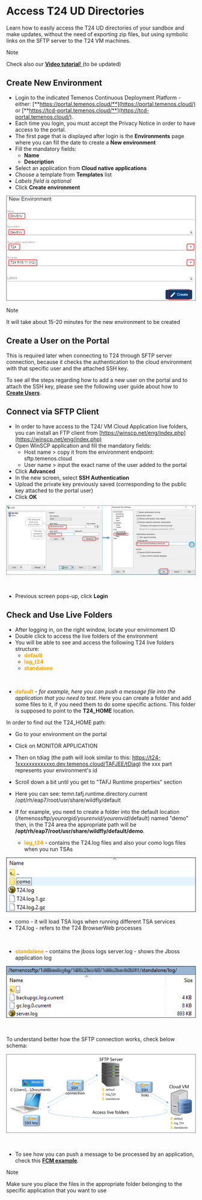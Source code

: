 # Access T24 UD Directories

Learn how to easily access the T24 UD directories of your sandbox and make updates, without the need of exporting zip files, but using symbolic links on the SFTP server to the T24 VM machines.

> [!Note]
> Check also our <a href="https://www.youtube.com/watch?v=wqBTV76cAOQ" target="_blank">**Video tutorial**!
</a> (to be updated)

  

## Create New Environment

 - Login to the indicated Temenos Continuous Deployment Platform - either: [**https://portal.temenos.cloud/**](https://portal.temenos.cloud/) or [**https://tcd-portal.temenos.cloud/**](https://tcd-portal.temenos.cloud/).
 - Each time you login, you must accept the Privacy Notice in order to have access to the portal.
 - The first page that is displayed after login is the **Environments** page where you can fill the date to create a **New environment**
- Fill the mandatory fields:
    - **Name**   
    - **Description**
- Select an application from **Cloud native applications**
- Choose a template from **Templates** list
- *Labels field is optional*
- Click **Create environment**

![new environment](./images/env-new.png)

> [!Note]
> It will take about 15-20 minutes for the new environment to be created

## Create a User on the Portal

This is required later when connecting to T24 through SFTP server connection, because it checks the authentication to the cloud environment with that specific user and the attached SSH key.

To see all the steps regarding how to add a new user on the portal and to attach the SSH key, please see the following user guide about how to [**Create Users**](../techguides/user-creation-in-paas.md).

## Connect via SFTP Client

 - In order to have access to the T24/ VM Cloud Application live folders, you can install an FTP client from [https://winscp.net/eng/index.php](https://winscp.net/eng/index.php)
 - Open WinSCP application and fill the mandatory fields:
   - Host name > copy it from the environment endpoint: sftp.temenos.cloud 
   - User name > input the exact name of the user added to the portal
 - Click **Advanced**
 - In the new screen, select **SSH Authentication** 
 - Upload the private key previously saved (corresponding to the public key attached to the portal user)
 - Click **OK**

![sftp fields](./images/access-ud-sftp-fields.png)

<br>

 - Previous screen pops-up, click **Login**

## Check and Use Live Folders 

 - After logging in, on the right window, locate your envirnoment ID
 - Double click to access the live folders of the environment
 - You will be able to see and access the following T24 live folders structure:
   - <span style="color:orange">**default**</span>
   - <span style="color:orange">**log_t24**</span>
   - <span style="color:orange">**standalone**</span>

<br>

   - <span style="color:orange">**default**</span> - *for example, here you can push a message file into the application that you need to test*. Here you can create a folder and add some files to it, if you need them to do some specific actions. This folder is supposed to point to the **T24_HOME** location.

In order to find out the T24_HOME path:
 - Go to your environment on the portal 
 - Click on MONITOR APPLICATION
 - Then on tdiag (the path will look similar to this: https://t24-1xxxxxxxxxxxxo.dev.temenos.cloud/TAFJEE/tDiag)  the xxx part represents your environment's id
 - Scroll down a bit until you get to "TAFJ Runtime properties" section
 - Here you can see: temn.tafj.runtime.directory.current	/opt/rh/eap7/root/usr/share/wildfly/default


- If for example, you need to create a folder into the default location (/temenossftp/*yourorgid/yourenvid/yourenvid*/default) named "demo" then, in the T24 area the appropriate path will be **/opt/rh/eap7/root/usr/share/wildfly/default/demo**.


   - <span style="color:orange">**log_t24**</span>  - contains the T24.log files and also your como logs files when you run TSAs

![access ud directories schema](./images/access-ud-como.png)

   - como - it will load TSA logs when running different TSA services
   - T24.log -  refers to the T24 BrowserWeb processes


<br>

  - <span style="color:orange">**standalone**</span> - contains the jboss logs
server.log - shows the Jboss application log

![access ud directories schema](./images/access-ud-standalone.png)
<br>

<br>

To understand better how the SFTP connection works, check below schema:

![access ud directories schema](./images/access-ud-schema.png)

<br>

 - To see how you can push a message to be processed by an application, check this [**FCM example**](../techguides/fcm-configuration.md#process-messages-in-the-fcm-application).

> [!Note]
> Make sure you place the files in the appropriate folder belonging to the specific application that you want to use

